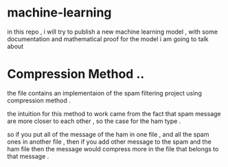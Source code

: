 # machine-learning

in this repo , i will try to publish a new machine learning model , with some documentation and mathematical proof for the model i am going to talk about 


# Compression Method ..


the file contains an implementaion of the spam filtering project using compression method .

the intuition for this method to work came from the fact that spam message are more closer to each other , so the case for the ham type . 

so if you put all of the message of the ham in one file , and all the spam ones in another file , then if you add other message to the spam and the ham file then the message would compress more in the file that belongs to that message . 



